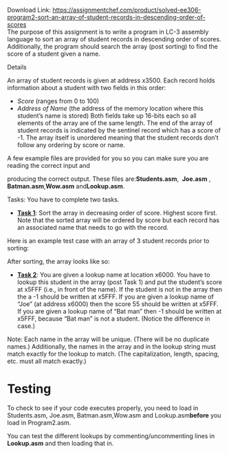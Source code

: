 Download Link: https://assignmentchef.com/product/solved-ee306-program2-sort-an-array-of-student-records-in-descending-order-of-scores
<br>
The purpose of this assignment is to write a program in LC-3 assembly language to sort an array of student records in descending order of scores. Additionally, the program should search the array (post sorting) to find the score of a student given a name.

Details

An array of student records is given at address ​x3500​. Each record holds information about a student with two fields in this order:

<ul>

 <li><em>Score</em>​ (ranges from 0 to 100)</li>

 <li><em>Address of Name</em>​ (the address of the memory location where this student’s name is stored) Both fields take up 16-bits each so all elements of the array are of the same length. The end of the array of student records is indicated by the sentinel record which has a score of -1. The array itself is unordered meaning that the student records don’t follow any ordering by score or name.</li>

</ul>




A few example files are provided for you so you can make sure you are reading the correct input and

producing the correct output. These files are: ​<strong>Students.asm</strong>, ​ <strong>Joe.asm</strong>​      ,​ <strong>Batman.asm</strong>​,​<strong>Wow.asm</strong>​ and ​<strong>Lookup.asm</strong>​.

Tasks: You have to complete two tasks.

<ul>

 <li><strong><u>Task 1</u></strong>​: Sort the array in decreasing order of score. Highest score first. Note that the sorted array will be ordered by score but each record has an associated name that needs to go with the record.</li>

</ul>

Here is an example test case with an array of 3 student records prior to sorting:

After sorting, the array looks like so:

<ul>

 <li><strong><u>Task 2</u></strong>​: You are given a lookup name at location ​x6000​. You have to lookup this student in the array (post Task 1) and put the student’s score at ​x5FFF ​(i.e., in front of the name). If the student is not in the array then the a -1 should be written at ​x5FFF​. If you are given a lookup name of “Joe” (at address ​x6000​) then the score 55 should be written at ​x5FFF​. If you are given a lookup name of “Bat man” then -1 should be written at ​x5FFF​, because “Bat man” is not a student. (Notice the difference in case.)</li>

</ul>

Note: Each name in the array will be unique. (There will be no duplicate names.) Additionally, the names in the array and in the lookup string must match exactly for the lookup to match. (The capitalization, length, spacing, etc. must all match exactly.)




<h1>Testing</h1>

To check to see if your code executes properly, you need to load in ​Students.asm, Joe.asm, Batman.asm,Wow.asm​ and ​Lookup.asm​ ​<strong>before</strong>​ you load in ​Program2.asm​.

You can test the different lookups by commenting/uncommenting lines in ​<strong>Lookup.asm</strong>​ ​and then loading that in.